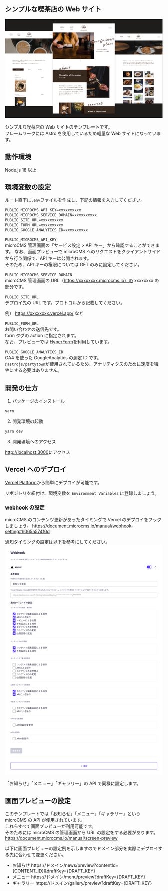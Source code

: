 ## シンプルな喫茶店の Web サイト

![](_docimages/cover.png)

シンプルな喫茶店の Web サイトのテンプレートです。  
フレームワークには Astro を使用しているため軽量な Web サイトになっています。

## 動作環境

Node.js 18 以上

## 環境変数の設定

ルート直下に`.env`ファイルを作成し、下記の情報を入力してください。

```
PUBLIC_MICROCMS_API_KEY=xxxxxxxxxx
PUBLIC_MICROCMS_SERVICE_DOMAIN=xxxxxxxxxx
PUBLIC_SITE_URL=xxxxxxxxxx
PUBLIC_FORM_URL=xxxxxxxxxx
PUBLIC_GOOGLE_ANALYTICS_ID=xxxxxxxxxx
```

`PUBLIC_MICROCMS_API_KEY`  
microCMS 管理画面の「サービス設定 > API キー」から確認することができます。
なお、画面プレビューで microCMS へのリクエストをクライアントサイドから行う関係で、API キーは公開されます。  
そのため、API キーの権限については GET のみに設定してください。

`PUBLIC_MICROCMS_SERVICE_DOMAIN`  
microCMS 管理画面の URL（https://xxxxxxxx.microcms.io）の xxxxxxxx の部分です。

`PUBLIC_SITE_URL`  
デプロイ先の URL です。プロトコルから記載してください。

例） https://xxxxxxxx.vercel.app/ など

`PUBLIC_FORM_URL`  
お問い合わせの送信先です。  
form タグの action に指定されます。  
なお、プレビューでは [HyperForm](https://hyperform.jp/)を利用しています。

`PUBLIC_GOOGLE_ANALYTICS_ID`  
GA4 を使った GoogleAnalytics の測定 ID です。  
`@astrojs/partytown`が使用されているため、アナリティクスのために速度を犠牲にする必要はありません。

## 開発の仕方

1. パッケージのインストール

```bash
yarn
```

2. 開発環境の起動

```bash
yarn dev
```

3. 開発環境へのアクセス

[http://localhost:3000](http://localhost:3000)にアクセス

## Vercel へのデプロイ

[Vercel Platform](https://vercel.com/new)から簡単にデプロイが可能です。

リポジトリを紐付け、環境変数を `Environment Variables` に登録しましょう。

### webhook の設定

microCMS のコンテンツ更新があったタイミングで Vercel のデプロイをフックしましょう。
https://document.microcms.io/manual/webhook-setting#h065a574f0d

通知タイミングの設定は以下を参考にしてください。
![](_docimages/webhook-settings.png)

「お知らせ」「メニュー」「ギャラリー」の API で同様に設定します。

## 画面プレビューの設定

このテンプレートでは「お知らせ」「メニュー」「ギャラリー」という microCMS の API が使用されています。  
これらすべて画面プレビューが利用可能です。  
そのためには microCMS の管理画面から URL の設定をする必要があります。  
https://document.microcms.io/manual/screen-preview

以下に画面プレビューの設定例を示しますのでドメイン部分を実際にデプロイする先に合わせて変更ください。

- お知らせ
  https://ドメイン/news/preview?contentId={CONTENT_ID}&draftKey={DRAFT_KEY}
- メニュー
  https://ドメイン/menu/preview?draftKey={DRAFT_KEY}
- ギャラリー
  https://ドメイン/gallery/preview?draftKey={DRAFT_KEY}
